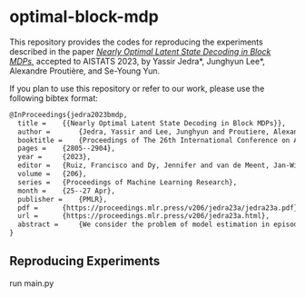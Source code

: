 # optimal-block-mdp
This repository provides the codes for reproducing the experiments described in the paper [*Nearly Optimal Latent State Decoding in Block MDPs*](https://proceedings.mlr.press/v206/jedra23a.html), accepted to AISTATS 2023, by Yassir Jedra*, Junghyun Lee*, Alexandre Proutière, and Se-Young Yun.

If you plan to use this repository or refer to our work, please use the following bibtex format:

```latex
@InProceedings{jedra2023bmdp,
  title = 	 {{Nearly Optimal Latent State Decoding in Block MDPs}},
  author =       {Jedra, Yassir and Lee, Junghyun and Proutiere, Alexandre and Yun, Se-Young},
  booktitle = 	 {Proceedings of The 26th International Conference on Artificial Intelligence and Statistics},
  pages = 	 {2805--2904},
  year = 	 {2023},
  editor = 	 {Ruiz, Francisco and Dy, Jennifer and van de Meent, Jan-Willem},
  volume = 	 {206},
  series = 	 {Proceedings of Machine Learning Research},
  month = 	 {25--27 Apr},
  publisher =    {PMLR},
  pdf = 	 {https://proceedings.mlr.press/v206/jedra23a/jedra23a.pdf},
  url = 	 {https://proceedings.mlr.press/v206/jedra23a.html},
  abstract = 	 {We consider the problem of model estimation in episodic Block MDPs. In these MDPs, the decision maker has access to rich observations or contexts generated from a small number of latent states. We are interested in estimating the latent state decoding function (the mapping from the observations to latent states) based on data generated under a fixed behavior policy. We derive an information-theoretical lower bound on the error rate for estimating this function and present an algorithm approaching this fundamental limit. In turn, our algorithm also provides estimates of all the components of the MDP. We apply our results to the problem of learning near-optimal policies in the reward-free setting. Based on our efficient model estimation algorithm, we show that we can infer a policy converging (as the number of collected samples grows large) to the optimal policy at the best possible rate. Our analysis provides necessary and sufficient conditions under which exploiting the block structure yields improvements in the sample complexity for identifying near-optimal policies. When these conditions are met, the sample complexity in the minimax reward-free setting is improved by a multiplicative factor $n$, where $n$ is the number of possible contexts.}
}
```


## Reproducing Experiments

run main.py

